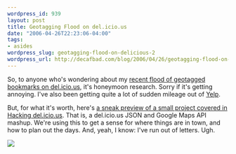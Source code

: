 ```yaml
--- 
wordpress_id: 939
layout: post
title: Geotagging Flood on del.icio.us
date: "2006-04-26T22:23:06-04:00"
tags: 
- asides
wordpress_slug: geotagging-flood-on-delicious-2
wordpress_url: http://decafbad.com/blog/2006/04/26/geotagging-flood-on-delicious-2
---
```

 <p>So, to anyone who's wondering about my <a href="http://del.icio.us/deusx/geotagged">recent flood of geotagged bookmarks on del.icio.us</a>, it's honeymoon research.  Sorry if it's getting annoying.  I've also been getting quite a lot of sudden mileage out of <a href="http://www.yelp.com/">Yelp</a>.</p>
 <p>But, for what it's worth, here's <a href="http://decafbad.com/2006/04/honeymoon/geotags.html">a sneak preview of a small project covered in Hacking del.icio.us</a>.  That is, a del.icio.us JSON and Google Maps API mashup.  We're using this to get a sense for where things are in town, and how to plan out the days.  And, yeah, I know:  I've run out of letters.  Ugh.</p>
 <p><a href="http://decafbad.com/2006/04/honeymoon/geotags.html"><img src="http://decafbad.com/2006/04/geotags-th.jpg" /></a></p>
